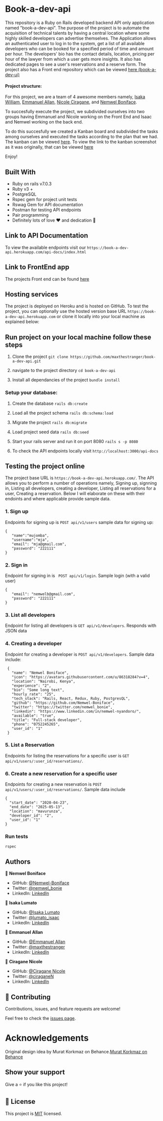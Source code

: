 # Book-a-dev-api

This repository is a Ruby on Rails developed backend API only application named "book-a-dev-api". The purpose of the project is to automate the acquisition of technical talents by having a central location where some highly skilled developers can advertise themselves. The Application allows an authenticated user to log in to the system, get a list of all available developers who can be booked for a specified period of time and amount per hour. The developers' bio has the contact details, location, pricing per hour of the lawyer from which a user gets more insights. It also has dedicated pages to see a user's reservations and a reserve form. The project also has a Front end repository which can be viewed [here (book-a-dev-ui)](https://github.com/maxthestranger/book-a-dev-ui)


#### Project structure:
For this project, we are a team of 4 awesome members namely, [Isaka William](https://github.com/isaka-lumato), [Emmanuel Allan](https://github.com/maxthestranger), [Nicole Ciragane](https://github.com/ciraganenicole), and [Nemwel Boniface](https://github.com/Nemwel-Boniface).


To succesfully execute the project, we subdivided ourselves into two groups having Emmanuel and Nicole working on the Front End and Isaac and Nemwel working on the back end.


To do this succesfully we created a Kanban board and subdivided the tasks among ourselves and executed the tasks according to the plan that we had. The kanban can be viewed [here](https://github.com/users/maxthestranger/projects/4). To view the link to the kanban screenshot as it was originally, that can be viewed [here](https://user-images.githubusercontent.com/29913493/184120557-32a37578-4cab-498a-af8c-684a668965fe.png)


Enjoy!


## Built With
- Ruby on rails v7.0.3
- Ruby v3 +
- PostgreSQL
- Rspec gem for project unit tests
- Rswag Gem for API documentation
- Postman for testing API endpoints
- Pair programming
- Definitely lots of love :heart: and dedication :muscle:

## Link to API Documentation
To view the available endpoints visit our ```https://book-a-dev-api.herokuapp.com/api-docs/index.html```

## Link to FrontEnd app 
The projects Front end can be found [here](https://github.com/maxthestranger/book-a-dev-ui)


## Hosting services

The project is deployed on Heroku and is hosted on GitHub. To test the project, you can optionally use the hosted version base URL ```https://book-a-dev-api.herokuapp.com``` or clone it locally into your local machine as explained below:

## Run project on your local machine follow these steps

1. Clone the project ```git clone https://github.com/maxthestranger/book-a-dev-api.git```

2. navigate to the project directory ```cd book-a-dev-api```

3. Install all dependancies of the project ```bundle install```

### Setup your database:

1. Create the database ```rails db:create```

2. Load all the project schema ```rails db:schema:load```

3. Migrate the project ```rails db:migrate```

4. Load project seed data ```rails db:seed```

5. Start your rails server and run it on port 8080 ```rails s -p 8080```

6. To check the API endpoints locally visit ```http://localhost:3000/api-docs```


## Testing the project online

The project base URL is ```https://book-a-dev-api.herokuapp.com/```. The API allows you to perform a number of operations namely, Signing up, signning in, Listing all developers, creating a developer, Listing all reservations for a user, Creating a reservation. Below I will elaborate on these with their endoints and where applicable provide sample data.

### 1. Sign up
 Endpoints for signing up is ```POST api/v1/users``` sample data for signing up:
 ```
 {
    "name":"mujomba",
    "username":"mja",    
    "email": "mja@gmail.com",
    "password": "222111"
}
```

### 2. Sign in
 Endpoint for signing in is ``` POST api/v1/login```. Sample login (with a valid user)
 ```
 {
    "email": "nemwelb@gmail.com",
    "password": "222111"
}
```

### 3. List all developers
 Endpoint for listing all developers is ```GET api/v1/developers```. Responds with JSON data
 
### 4. Creating a developer
 Endpoint for creating a developer is ```POST api/v1/developers```. Sample data include:
 ```
  { 
    "name": "Nemwel Boniface", 
    "icon": "https://avatars.githubusercontent.com/u/86318284?v=4", 
    "location": "Nairobi, Kenya", 
    "experience": "2", 
    "bio": "Some long text", 
    "hourly_rate": "25", 
    "tech_stack": "Rails, React, Redux, Ruby, PostgresQL", 
    "github": "https://github.com/Nemwel-Boniface", 
    "twitter": "https://twitter.com/nemwel_bonie", 
    "linkedin": "https://www.linkedin.com/in/nemwel-nyandoro/", 
    "available": "true", 
    "title": "Full-stack developer",  
    "phone": "0752245265", 
    "user_id": "1" 
  }
  ```
  
  ### 5. List a Reservation
   Endpoints for listing the reservations for a specific user is ```GET api/v1/users/:user_id/reservations/```.
   
  ### 6. Create a new reservation for a specific user
   Endpoints for creating a new reservation is ```POST api/v1/users/:user_id/reservations/```. Sample data include
   ```
   { 
     "start_date": "2020-04-23", 
     "end_date": "2025-05-13", 
     "location": "mavurunza", 
     "developer_id": "2", 
     "user_id": "1" 
   }
   ```

### Run tests
```
rspec
```

## Authors

👤 **Nemwel Boniface**

- GitHub: [@Nemwel-Boniface ](https://github.com/Nemwel-Boniface)
- Twitter: [@nemwel_bonie](https://twitter.com/nemwel_bonie)
- LinkedIn: [LinkedIn](https://www.linkedin.com/in/nemwel-nyandoro/)

👤 **Isaka Lumato**

- GitHub: [@Isaka Lumato](https://github.com/isaka-lumato)
- Twitter: [@lumato_isaac](https://twitter.com/lumato_isaac)
- LinkedIn: [LinkedIn](https://www.linkedin.com/in/isaka-william-90773020b/)


👤 **Emmanuel Allan**
- GitHub: [@Emmanuel Allan](https://github.com/maxthestranger)
- Twitter: [@maxthestranger](https://twitter.com/maxthestranger)
- LinkedIn: [LinkedIn](https://www.linkedin.com/in/maxthestranger/)


👤 **Ciragane Nicole**
- GitHub: [@Ciragane Nicole](https://github.com/ciraganenicole)
- Twitter: [@ciraganeN](https://twitter.com/CiraganeN)
- LinkedIn: [LinkedIn](https://www.linkedin.com/in/ciraganenicole/)


## 🤝 Contributing

Contributions, issues, and feature requests are welcome!

Feel free to check the [issues page](../../issues/).

# Acknowledgements

Original design idea by Murat Korkmaz on Behance.[Murat Korkmaz on Behance](https://www.behance.net/muratk)

## Show your support

Give a ⭐️ if you like this project!


## 📝 License

This project is [MIT](./MIT.md) licensed.



